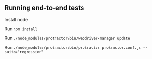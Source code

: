 ## Running end-to-end tests

Install node

Run `npm install`

Run `./node_modules/protractor/bin/webdriver-manager update`

Run `./node_modules/protractor/bin/protractor protractor.conf.js --suite="regression"`
